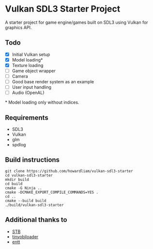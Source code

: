 # Vulkan SDL3 Starter Project
A starter project for game engine/games built on SDL3 using Vulkan for graphics API.

## Todo
- [x] Initial Vulkan setup
- [x] Model loading*
- [x] Texture loading
- [ ] Game object wrapper
- [ ] Camera
- [ ] Good base render system as an example
- [ ] User input handling
- [ ] Audio (OpenAL)

\* Model loading only without indices.

## Requirements
- SDL3
- Vulkan
- glm
- spdlog

## Build instructions
```
git clone https://github.com/howardliam/vulkan-sdl3-starter
cd vulkan-sdl3-starter
mkdir build
cd build
cmake -G Ninja ..
cmake -DCMAKE_EXPORT_COMPILE_COMMANDS=YES .
cd ..
cmake --build build
./build/vulkan-sdl3-starter
```

## Additional thanks to
- [STB](https://github.com/nothings/stb)
- [tinyobjloader](https://github.com/tinyobjloader/tinyobjloader)
- [entt](https://github.com/skypjack/entt)
